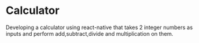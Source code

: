# Calculator
Developing a calculator using react-native that takes 2 integer numbers as inputs and perform add,subtract,divide and multiplication on them.
